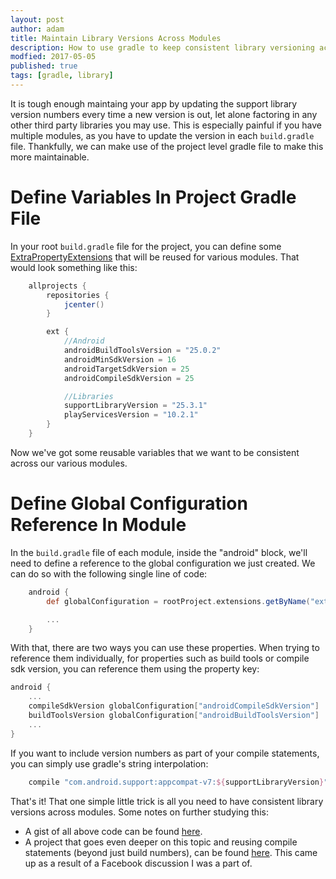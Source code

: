```yaml
---
layout: post
author: adam
title: Maintain Library Versions Across Modules
description: How to use gradle to keep consistent library versioning across modules in your project.
modfied: 2017-05-05
published: true
tags: [gradle, library]
---
```


It is tough enough maintaing your app by updating the support library version numbers every time a new version is out, let alone factoring in any other third party libraries you may use. This is especially painful if you have multiple modules, as you have to update the version in each `build.gradle` file. Thankfully, we can make use of the project level gradle file to make this more maintainable.

<!--more-->

# Define Variables In Project Gradle File

In your root `build.gradle` file for the project, you can define some [ExtraPropertyExtensions](https://docs.gradle.org/current/dsl/org.gradle.api.plugins.ExtraPropertiesExtension.html) that will be reused for various modules. That would look something like this:

```groovy
    allprojects {
        repositories {
            jcenter()
        }

        ext {
            //Android
            androidBuildToolsVersion = "25.0.2"
            androidMinSdkVersion = 16
            androidTargetSdkVersion = 25
            androidCompileSdkVersion = 25

            //Libraries
            supportLibraryVersion = "25.3.1"
            playServicesVersion = "10.2.1"
        }
    }
```

Now we've got some reusable variables that we want to be consistent across our various modules.

# Define Global Configuration Reference In Module

In the `build.gradle` file of each module, inside the "android" block, we'll need to define a reference to the global configuration we just created. We can do so with the following single line of code:

```groovy
    android {
        def globalConfiguration = rootProject.extensions.getByName("ext")

        ...
    }
```

With that, there are two ways you can use these properties. When trying to reference them individually, for properties such as build tools or compile sdk version, you can reference them using the property key:

```groovy
android {
    ...
    compileSdkVersion globalConfiguration["androidCompileSdkVersion"]
    buildToolsVersion globalConfiguration["androidBuildToolsVersion"]
    ...
}
```

If you want to include version numbers as part of your compile statements, you can simply use gradle's string interpolation:

```groovy
    compile "com.android.support:appcompat-v7:${supportLibraryVersion}"
```

That's it! That one simple little trick is all you need to have consistent library versions across modules. Some notes on further studying this:
* A gist of all above code can be found [here](https://gist.github.com/AdamMc331/a1dd4e8503c0cf86e0165c5f14c308ba).
* A project that goes even deeper on this topic and reusing compile statements (beyond just build numbers), can be found [here](https://github.com/android10/Android-CleanArchitecture). This came up as a result of a Facebook discussion I was a part of.